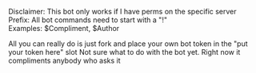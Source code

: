 Disclaimer: This bot only works if I have perms on the specific server\
Prefix: All bot commands need to start with a "!"\
Examples: $Compliment, $Author

All you can really do is just fork and place your own bot token in the "put your token here" slot
Not sure what to do with the bot yet.
Right now it compliments anybody who asks it
